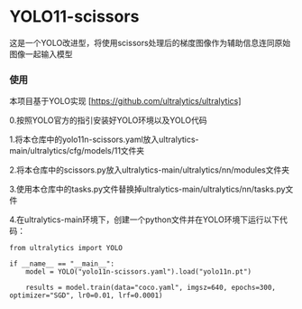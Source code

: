 # YOLO11-scissors
这是一个YOLO改进型，将使用scissors处理后的梯度图像作为辅助信息连同原始图像一起输入模型

### 使用
本项目基于YOLO实现
[https://github.com/ultralytics/ultralytics]

0.按照YOLO官方的指引安装好YOLO环境以及YOLO代码

1.将本仓库中的yolo11n-scissors.yaml放入ultralytics-main/ultralytics/cfg/models/11文件夹

2.将本仓库中的scissors.py放入ultralytics-main/ultralytics/nn/modules文件夹

3.使用本仓库中的tasks.py文件替换掉ultralytics-main/ultralytics/nn/tasks.py文件

4.在ultralytics-main环境下，创建一个python文件并在YOLO环境下运行以下代码：

```
from ultralytics import YOLO

if __name__ == "__main__":
    model = YOLO("yolo11n-scissors.yaml").load("yolo11n.pt")

    results = model.train(data="coco.yaml", imgsz=640, epochs=300, optimizer="SGD", lr0=0.01, lrf=0.0001)
```
